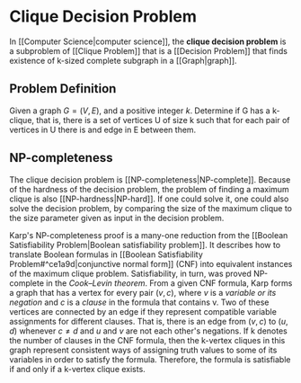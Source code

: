 # Clique Decision Problem
In [[Computer Science|computer science]], the **clique decision problem** is a subproblem of [[Clique Problem]] that is a [[Decision Problem]] that finds existence of k-sized complete subgraph in a [[Graph|graph]].

## Problem Definition
Given a graph ${G=(V,E)}$, and a positive integer ${k}$. Determine if G has a k-clique, that is,  there is a set of vertices U of size k such that for each pair of vertices in U there is and edge in E between them.

## NP-completeness
The clique decision problem is [[NP-completeness|NP-complete]]. Because of the hardness of the decision problem, the problem of finding a maximum clique is also [[NP-hardness|NP-hard]]. If one could solve it, one could also solve the decision problem, by comparing the size of the maximum clique to the size parameter given as input in the decision problem.

Karp's NP-completeness proof is a many-one reduction from the [[Boolean Satisfiability Problem|Boolean satisfiability problem]]. It describes how to translate Boolean formulas in [[Boolean Satisfiability Problem#^ce1a9d|conjunctive normal form]] (CNF) into equivalent instances of the maximum clique problem.
Satisfiability, in turn, was proved NP-complete in the *Cook–Levin theorem*.
From a given CNF formula, Karp forms a graph that has a vertex for every pair ${(v,c)}$, where ${v}$ is a *variable or its negation* and ${c}$ is a *clause* in the formula that contains v.
Two of these vertices are connected by an edge if they represent compatible variable assignments for different clauses. That is, there is an edge from ${(v,c)}$ to ${(u,d)}$ whenever ${c \neq d}$ and ${u}$ and ${v}$ are not each other's negations. If k denotes the number of clauses in the CNF formula, then the k-vertex cliques in this graph represent consistent ways of assigning truth values to some of its variables in order to satisfy the formula. Therefore, the formula is satisfiable if and only if a k-vertex clique exists.